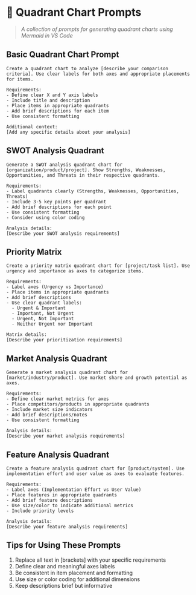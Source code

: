 # 🎯 Quadrant Chart Prompts

> *A collection of prompts for generating quadrant charts using Mermaid in VS Code*

## Basic Quadrant Chart Prompt

```prompt
Create a quadrant chart to analyze [describe your comparison criteria]. Use clear labels for both axes and appropriate placements for items.

Requirements:
- Define clear X and Y axis labels
- Include title and description
- Place items in appropriate quadrants
- Add brief descriptions for each item
- Use consistent formatting

Additional context:
[Add any specific details about your analysis]
```

## SWOT Analysis Quadrant

```prompt
Generate a SWOT analysis quadrant chart for [organization/product/project]. Show Strengths, Weaknesses, Opportunities, and Threats in their respective quadrants.

Requirements:
- Label quadrants clearly (Strengths, Weaknesses, Opportunities, Threats)
- Include 3-5 key points per quadrant
- Add brief descriptions for each point
- Use consistent formatting
- Consider using color coding

Analysis details:
[Describe your SWOT analysis requirements]
```

## Priority Matrix

```prompt
Create a priority matrix quadrant chart for [project/task list]. Use urgency and importance as axes to categorize items.

Requirements:
- Label axes (Urgency vs Importance)
- Place items in appropriate quadrants
- Add brief descriptions
- Use clear quadrant labels:
  - Urgent & Important
  - Important, Not Urgent
  - Urgent, Not Important
  - Neither Urgent nor Important

Matrix details:
[Describe your prioritization requirements]
```

## Market Analysis Quadrant

```prompt
Generate a market analysis quadrant chart for [market/industry/product]. Use market share and growth potential as axes.

Requirements:
- Define clear market metrics for axes
- Place competitors/products in appropriate quadrants
- Include market size indicators
- Add brief descriptions/notes
- Use consistent formatting

Analysis details:
[Describe your market analysis requirements]
```

## Feature Analysis Quadrant

```prompt
Create a feature analysis quadrant chart for [product/system]. Use implementation effort and user value as axes to evaluate features.

Requirements:
- Label axes (Implementation Effort vs User Value)
- Place features in appropriate quadrants
- Add brief feature descriptions
- Use size/color to indicate additional metrics
- Include priority levels

Analysis details:
[Describe your feature analysis requirements]
```

## Tips for Using These Prompts

1. Replace all text in [brackets] with your specific requirements
2. Define clear and meaningful axes labels
3. Be consistent in item placement and formatting
4. Use size or color coding for additional dimensions
5. Keep descriptions brief but informative
